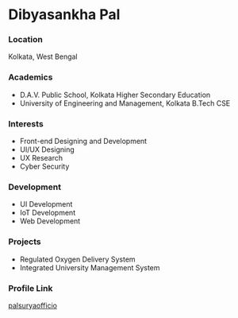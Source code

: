 # Dibyasankha Pal

### Location

Kolkata, West Bengal

### Academics

<ul>
    <li>D.A.V. Public School, Kolkata   Higher Secondary Education</li>
    <li>University of Engineering and Management, Kolkata   B.Tech  CSE</li>
</ul>

### Interests
- Front-end Designing and Development
- UI/UX Designing
- UX Research
- Cyber Security

### Development
- UI Development
- IoT Development
- Web Development

### Projects
- Regulated Oxygen Delivery System
- Integrated University Management System

### Profile Link
[palsuryaofficio](https://github.com/palsuryaofficio)